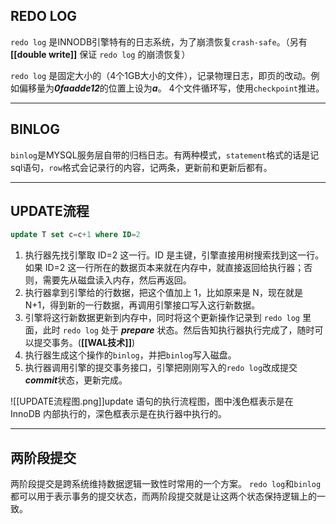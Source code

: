 ## REDO LOG 
`redo log` 是INNODB引擎特有的日志系统，为了崩溃恢复`crash-safe`。（另有 **[[double write]]** 保证 `redo log` 的崩溃恢复）

`redo log` 是固定大小的（4个1GB大小的文件），记录物理日志，即页的改动。例如偏移量为***0faadde12***的位置上设为***a***。
4个文件循环写，使用`checkpoint`推进。

---
## BINLOG
`binlog`是MYSQL服务层自带的归档日志。有两种模式，`statement`格式的话是记sql语句，`row`格式会记录行的内容，记两条，更新前和更新后都有。

---
## UPDATE流程
``` sql
update T set c=c+1 where ID=2
```
1. 执行器先找引擎取 ID=2 这一行。ID 是主键，引擎直接用树搜索找到这一行。如果 ID=2 这一行所在的数据页本来就在内存中，就直接返回给执行器；否则，需要先从磁盘读入内存，然后再返回。
2. 执行器拿到引擎给的行数据，把这个值加上 1，比如原来是 N，现在就是 N+1，得到新的一行数据，再调用引擎接口写入这行新数据。
3. 引擎将这行新数据更新到内存中，同时将这个更新操作记录到 `redo log` 里面，此时 `redo log` 处于 ***prepare*** 状态。然后告知执行器执行完成了，随时可以提交事务。(**[[WAL技术]]**)
4. 执行器生成这个操作的`binlog`，并把`binlog`写入磁盘。
5. 执行器调用引擎的提交事务接口，引擎把刚刚写入的`redo log`改成提交***commit***状态，更新完成。

![[UPDATE流程图.png]]update 语句的执行流程图，图中浅色框表示是在 InnoDB 内部执行的，深色框表示是在执行器中执行的。

---
## 两阶段提交
两阶段提交是跨系统维持数据逻辑一致性时常用的一个方案。
`redo log`和`binlog`都可以用于表示事务的提交状态，而两阶段提交就是让这两个状态保持逻辑上的一致。